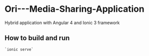 # Ori---Media-Sharing-Application
Hybrid application with Angular 4 and Ionic 3 framework

## How to build and run


    `ionic serve`
